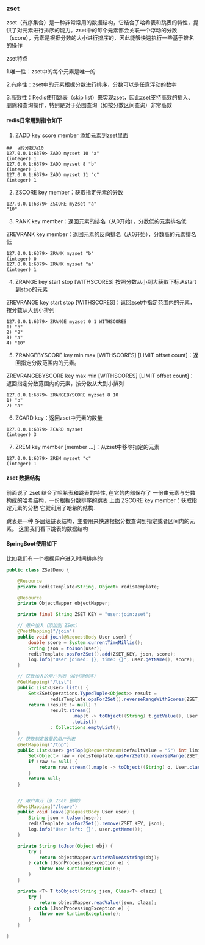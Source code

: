 ### zset

zset（有序集合）是一种非常常用的数据结构，它结合了哈希表和跳表的特性，提供了对元素进行排序的能力。zset中的每个元素都会关联一个浮动的分数（score），元素是根据分数的大小进行排序的，因此能够快速执行一些基于排名的操作

zset特点

1.唯一性：zset中的每个元素是唯一的

2.有序性：zset中的元素根据分数进行排序，分数可以是任意浮动的数字

3.高效性：Redis使用跳表（skip list）来实现zset，因此zset支持高效的插入、删除和查询操作，特别是对于范围查询（如按分数区间查询）非常高效

#### redis日常用到指令如下

1. ZADD key score member 
添加元素到zset里面
```
##  a的分数为10
127.0.0.1:6379> ZADD myzset 10 "a"
(integer) 1
127.0.0.1:6379> ZADD myzset 8 "b"
(integer) 1
127.0.0.1:6379> ZADD myzset 11 "c"
(integer) 1
```
2. ZSCORE key member：获取指定元素的分数
```
127.0.0.1:6379> ZSCORE myzset "a"
"10"
```
3. RANK key member：返回元素的排名（从0开始），分数低的元素排名低

ZREVRANK key member：返回元素的反向排名（从0开始），分数高的元素排名低
```
127.0.0.1:6379> ZRANK myzset "b"
(integer) 0
127.0.0.1:6379> ZRANK myzset "a"
(integer) 1
```
4. ZRANGE key start stop [WITHSCORES] 按照分数从小到大获取下标从start到stop的元素

ZREVRANGE key start stop [WITHSCORES]：返回zset中指定范围内的元素，按分数从大到小排列
```
127.0.0.1:6379> ZRANGE myzset 0 1 WITHSCORES
1) "b"
2) "8"
3) "a"
4) "10"
```
5. ZRANGEBYSCORE key min max [WITHSCORES] [LIMIT offset count]：返回指定分数范围内的元素。

ZREVRANGEBYSCORE key max min [WITHSCORES] [LIMIT offset count]：返回指定分数范围内的元素，按分数从大到小排列
```
127.0.0.1:6379> ZRANGEBYSCORE myzset 8 10
1) "b"
2) "a"
```
6. ZCARD key：返回zset中元素的数量
```
127.0.0.1:6379> ZCARD myzset
(integer) 3
```
7. ZREM key member [member ...]：从zset中移除指定的元素
```
127.0.0.1:6379> ZREM myzset "c"
(integer) 1
```

#### zset 数据结构

前面说了 zset 结合了哈希表和跳表的特性, 在它的内部保存了 一份由元素与分数构成的哈希结构，一份根据分数排序的跳表
上面 ZSCORE key member：获取指定元素的分数 它就利用了哈希的结构.

跳表是一种 多层级链表结构，主要用来快速根据分数查询到指定或者区间内的元素。 这里我们看下跳表的数据结构





#### SpringBoot使用如下

比如我们有一个根据用户进入时间排序的
```java
public class ZSetDemo {

    @Resource
    private RedisTemplate<String, Object> redisTemplate;

    @Resource
    private ObjectMapper objectMapper;

    private final String ZSET_KEY = "user:join:zset";

    // 用户加入（添加到 ZSet）
    @PostMapping("/join")
    public void join(@RequestBody User user) {
        double score = System.currentTimeMillis();
        String json = toJson(user);
        redisTemplate.opsForZSet().add(ZSET_KEY, json, score);
        log.info("User joined: {}, time: {}", user.getName(), score);
    }

    // 获取加入的用户列表（按时间倒序）
    @GetMapping("/list")
    public List<User> list() {
        Set<ZSetOperations.TypedTuple<Object>> result =
                redisTemplate.opsForZSet().reverseRangeWithScores(ZSET_KEY, 0, -1);
        return (result != null) ?
                result.stream()
                        .map(t -> toObject((String) t.getValue(), User.class))
                        .toList()
                : Collections.emptyList();
    }
    // 获取制定数量的用户列表
    @GetMapping("/top")
    public List<User> getTop(@RequestParam(defaultValue = "5") int limit) {
        Set<Object> raw = redisTemplate.opsForZSet().reverseRange(ZSET_KEY, 0, limit - 1);
        if (raw != null) {
            return raw.stream().map(o -> toObject((String) o, User.class)).collect(Collectors.toList());
        }
        return null;
    }


    // 用户离开（从 ZSet 删除）
    @PostMapping("/leave")
    public void leave(@RequestBody User user) {
        String json = toJson(user);
        redisTemplate.opsForZSet().remove(ZSET_KEY, json);
        log.info("User left: {}", user.getName());
    }

    private String toJson(Object obj) {
        try {
            return objectMapper.writeValueAsString(obj);
        } catch (JsonProcessingException e) {
            throw new RuntimeException(e);
        }
    }

    private <T> T toObject(String json, Class<T> clazz) {
        try {
            return objectMapper.readValue(json, clazz);
        } catch (JsonProcessingException e) {
            throw new RuntimeException(e);
        }
    }

}
```

